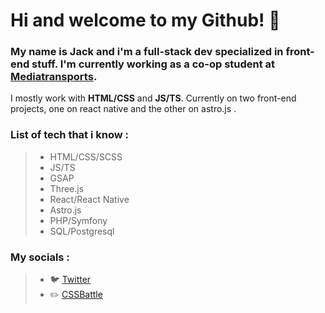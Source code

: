 # Hi and welcome to my Github! 👋
### My name is Jack and i'm a full-stack dev specialized in front-end stuff. I'm currently working as a co-op student at [Mediatransports](https://mediatransports.com/).

I mostly work with **HTML/CSS** and **JS/TS**. Currently on two front-end projects, one on react native and the other on astro.js .

### List of tech that i know :
> - HTML/CSS/SCSS
> - JS/TS
> - GSAP
> - Three.js
> - React/React Native
> - Astro.js
> - PHP/Symfony
> - SQL/Postgresql

### My socials :
> - 🐦 [Twitter](https://twitter.com/TouKhen)
> - ✏️ [CSSBattle](https://cssbattle.dev/player/toukhen)

